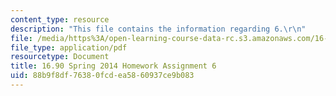 ```yaml
---
content_type: resource
description: "This file contains the information regarding 6.\r\n"
file: /media/https%3A/open-learning-course-data-rc.s3.amazonaws.com/16-90-computational-methods-in-aerospace-engineering-spring-2014/88b9f8df76380fcdea5860937ce9b083_MIT16_90S14_pset6.pdf
file_type: application/pdf
resourcetype: Document
title: 16.90 Spring 2014 Homework Assignment 6
uid: 88b9f8df-7638-0fcd-ea58-60937ce9b083
---
```

